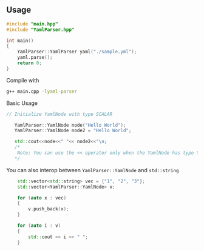 ## Usage

```cpp
#include "main.hpp"
#include "YamlParser.hpp"

int main()
{
    YamlParser::YamlParser yaml("./sample.yml");
    yaml.parse();
    return 0;
}
```

Compile with

```bash
g++ main.cpp -lyaml-parser
```

Basic Usage

```c++
// Initialize YamlNode with type SCALAR

   YamlParser::YamlNode node("Hello World");
   YamlParser::YamlNode node2 = "Hello World";

   std::cout<<node<<" "<< node2<<"\n;
   /*
    Note: You can use the << operator only when the YamlNode has type YamlNodeType::SCALAR
   */

```

You can also interop between `YamlParser::YamlNode` and `std::string`

```c++
    std::vector<std::string> vec = {"1", "2", "3"};
    std::vector<YamlParser::YamlNode> v;

    for (auto x : vec)
    {
        v.push_back(x);
    }

    for (auto i : v)
    {
        std::cout << i << " ";
    }
```
